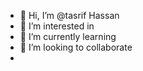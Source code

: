 - 👋 Hi, I’m @tasrif Hassan
- 👀 I’m interested in 
- 🌱 I’m currently learning 
- 💞️ I’m looking to collaborate
- 
  
   
  






